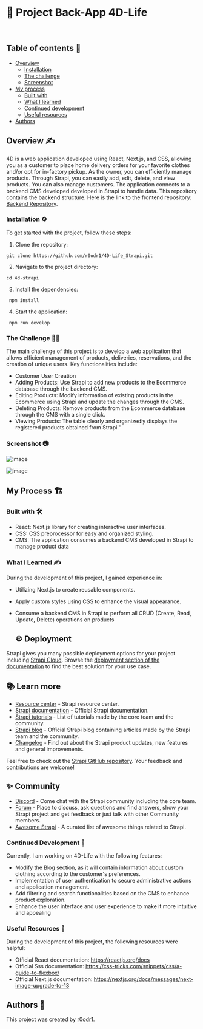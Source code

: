 # 🚀 Project Back-App 4D-Life
​
## Table of contents 📄
- [Overview](#overview)
  - [Installation](#Installation)  
  - [The challenge](#the-challenge)
  - [Screenshot](#screenshot)
- [My process](#my-process)
  - [Built with](#built-with)
  - [What I learned](#what-i-learned)
  - [Continued development](#continued-development)
  - [Useful resources](#useful-resources)
- [Authors](#authors)

## Overview :writing_hand:
4D is a web application developed using React, Next.js, and CSS, allowing you as a customer to place home delivery orders for your favorite clothes and/or opt for in-factory pickup. As the owner, you can efficiently manage products. Through Strapi, you can easily add, edit, delete, and view products. You can also manage customers. The application connects to a backend CMS developed developed in Strapi to handle data. This repository contains the backend structure. Here is the link to the frontend repository: [Backend Repository](https://github.com/r0odr1/4D-Life/tree/dev).

### Installation :gear:
To get started with the project, follow these steps:

1. Clone the repository:
```shell
git clone https://github.com/r0odr1/4D-Life_Strapi.git
  ```
2. Navigate to the project directory:
```shell
cd 4d-strapi
 ```
3. Install the dependencies:
```shell
 npm install
  ```
4. Start the application: 
```shell
 npm run develop
  ```
### The Challenge :weight_lifting_man:

The main challenge of this project is to develop a web application that allows efficient management of products, deliveries, reservations, and the creation of unique users. Key functionalities include:

* Customer User Creation
* Adding Products: Use Strapi to add new products to the Ecommerce database through the backend CMS.
* Editing Products: Modify information of existing products in the Ecommerce using Strapi and update the changes through the CMS.
* Deleting Products: Remove products from the Ecommerce database through the CMS with a single click.
* Viewing Products: The table clearly and organizedly displays the registered products obtained from Strapi."
  
### Screenshot 📷

 ![image](https://github.com/r0odr1/4D-Life/assets/126527883/8ec4f857-8861-4063-95de-1527900739b5)

 ![image](https://github.com/r0odr1/4D-Life/assets/126527883/9b2191ac-9b6b-4076-a513-bf28bb6ff962)

## My Process 🏗️
### Built with 🛠️

* React: Next.js library for creating interactive user interfaces.
* CSS: CSS preprocessor for easy and organized styling.
* CMS: The application consumes a backend CMS developed in Strapi to manage product data

### What I Learned ✍️
During the development of this project, I gained experience in:

* Utilizing Next.js to create reusable components.
* Apply custom styles using CSS to enhance the visual appearance.
* Consume a backend CMS in Strapi to perform all CRUD (Create, Read, Update, Delete) operations on products

  ## ⚙️ Deployment

Strapi gives you many possible deployment options for your project including [Strapi Cloud](https://cloud.strapi.io). Browse the [deployment section of the documentation](https://docs.strapi.io/dev-docs/deployment) to find the best solution for your use case.

## 📚 Learn more

- [Resource center](https://strapi.io/resource-center) - Strapi resource center.
- [Strapi documentation](https://docs.strapi.io) - Official Strapi documentation.
- [Strapi tutorials](https://strapi.io/tutorials) - List of tutorials made by the core team and the community.
- [Strapi blog](https://strapi.io/blog) - Official Strapi blog containing articles made by the Strapi team and the community.
- [Changelog](https://strapi.io/changelog) - Find out about the Strapi product updates, new features and general improvements.

Feel free to check out the [Strapi GitHub repository](https://github.com/strapi/strapi). Your feedback and contributions are welcome!

## ✨ Community

- [Discord](https://discord.strapi.io) - Come chat with the Strapi community including the core team.
- [Forum](https://forum.strapi.io/) - Place to discuss, ask questions and find answers, show your Strapi project and get feedback or just talk with other Community members.
- [Awesome Strapi](https://github.com/strapi/awesome-strapi) - A curated list of awesome things related to Strapi.


### Continued Development :briefcase:

Currently, I am working on 4D-Life with the following features:

* Modify the Blog section, as it will contain information about custom clothing according to the customer's preferences.
* Implementation of user authentication to secure administrative actions and application management.
* Add filtering and search functionalities based on the CMS to enhance product exploration.
* Enhance the user interface and user experience to make it more intuitive and appealing

### Useful Resources 📖
During the development of this project, the following resources were helpful:

* Official React documentation: https://reactjs.org/docs
* Official Sss documentation: https://css-tricks.com/snippets/css/a-guide-to-flexbox/
* Official Next.js documentation: https://nextjs.org/docs/messages/next-image-upgrade-to-13

## Authors 👊

This project was created by [r0odr1](https://github.com/r0odr1).
